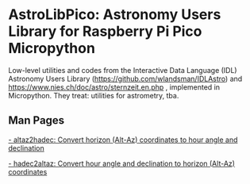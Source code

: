 # AstroLibPico: Astronomy Users Library for Raspberry Pi Pico Micropython

Low-level utilities and codes from the Interactive Data Language (IDL) Astronomy Users Library (https://github.com/wlandsman/IDLAstro) and https://www.nies.ch/doc/astro/sternzeit.en.php , implemented in Micropython. They treat: utilities for astrometry, tba.

## Man Pages

[- altaz2hadec: Convert horizon (Alt-Az) coordinates to hour angle and declination](manpages/altaz2hadec.md)

[- hadec2altaz: Convert hour angle and declination to horizon (Alt-Az) coordinates](manpages/altaz2hadec.md)